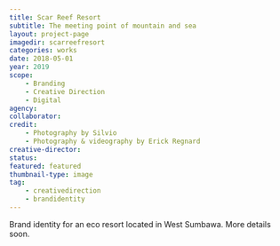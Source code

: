 ```yaml
---
title: Scar Reef Resort
subtitle: The meeting point of mountain and sea
layout: project-page
imagedir: scarreefresort
categories: works
date: 2018-05-01
year: 2019
scope: 
    - Branding
    - Creative Direction
    - Digital
agency:
collaborator: 
credit:
    - Photography by Silvio
    - Photography & videography by Erick Regnard
creative-director:
status:
featured: featured
thumbnail-type: image
tag: 
    - creativedirection
    - brandidentity
---
```


Brand identity for an eco resort located in West Sumbawa. More details soon.